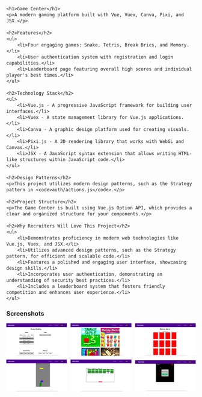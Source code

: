     <h1>Game Center</h1>
    <p>A modern gaming platform built with Vue, Vuex, Canva, Pixi, and JSX.</p>

    <h2>Features</h2>
    <ul>
        <li>Four engaging games: Snake, Tetris, Break Brics, and Memory.</li>
        <li>User authentication system with registration and login capabilities.</li>
        <li>Leaderboard page featuring overall high scores and individual player's best times.</li>
    </ul>

    <h2>Technology Stack</h2>
    <ul>
        <li>Vue.js - A progressive JavaScript framework for building user interfaces.</li>
        <li>Vuex - A state management library for Vue.js applications.</li>
        <li>Canva - A graphic design platform used for creating visuals.</li>
        <li>Pixi.js - A 2D rendering library that works with WebGL and Canvas.</li>
        <li>JSX - A JavaScript syntax extension that allows writing HTML-like structures within JavaScript code.</li>
    </ul>

    <h2>Design Patterns</h2>
    <p>This project utilizes modern design patterns, such as the Strategy pattern in <code>auth/actions.js</code>.</p>

    <h2>Project Structure</h2>
    <p>The Game Center is built using Vue.js Option API, which provides a clear and organized structure for your components.</p>

    <h2>Why Recruiters Will Love This Project</h2>
    <ul>
        <li>Demonstrates proficiency in modern web technologies like Vue.js, Vuex, and JSX.</li>
        <li>Utilizes advanced design patterns, such as the Strategy pattern, for efficient and scalable code.</li>
        <li>Features a polished and engaging user interface, showcasing design skills.</li>
        <li>Incorporates user authentication, demonstrating an understanding of security best practices.</li>
        <li>Includes a leaderboard system that fosters friendly competition and enhances user experience.</li>
    </ul>

<div>
<h3>Screenshots</h3>
<div style="display: grid; grid-template-columns: repeat(3, 1fr); grid-gap: 10px;">
  <div style="display: flex; justify-content: center; align-items: center;">
    <img src="./src/assets/screenshot/1.png" alt="screenshot 1" style="max-width: 100%; max-height: 100%;">
  </div>
  <div style="display: flex; justify-content: center; align-items: center;">
    <img src="./src/assets/screenshot/2.png" alt="screenshot 2" style="max-width: 100%; max-height: 100%;">
  </div>
  <div style="display: flex; justify-content: center; align-items: center;">
    <img src="./src/assets/screenshot/3.png" alt="screenshot 3" style="max-width: 100%; max-height: 100%;">
  </div>
  <div style="display: flex; justify-content: center; align-items: center;">
    <img src="./src/assets/screenshot/4.png" alt="screenshot 4" style="max-width: 100%; max-height: 100%;">
  </div>
  <div style="display: flex; justify-content: center; align-items: center;">
    <img src="./src/assets/screenshot/5.png" alt="screenshot 5" style="max-width: 100%; max-height: 100%;">
  </div>
  <div style="display: flex; justify-content: center; align-items: center;">
    <img src="./src/assets/screenshot/6.png" alt="screenshot 6" style="max-width: 100%; max-height: 100%;">
  </div>
</div>
</div>